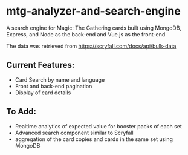 # mtg-analyzer-and-search-engine

A search engine for Magic: The Gathering cards built using MongoDB, Express, and Node as the back-end and Vue.js as the front-end

The data was retrieved from https://scryfall.com/docs/api/bulk-data

## Current Features:
- Card Search by name and language
- Front and back-end pagination
- Display of card details

## To Add:
- Realtime analytics of expected value for booster packs of each set
- Advanced search component similar to Scryfall
- aggregation of the card copies and cards in the same set using MongoDB
